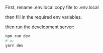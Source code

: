 First, rename .env.local.copy file to .env.local

then fill in the required env variables.

then run the development server:

```bash
npm run dev
# or
yarn dev
```
